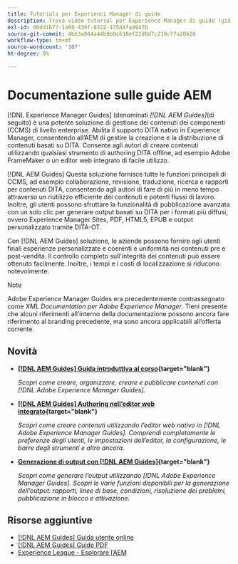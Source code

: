 ```yaml
---
title: Tutorials per Experienci Manager di guide
description: Trova video tutorial per Experience Manager di guide (già XML Documentation per Adobe Experience Manager). Scopri il supporto DITA nativo e l’authoring strutturato in Experience Manager.
exl-id: 06dd1b77-1a98-430f-8322-475d4fa4947b
source-git-commit: 4bb3a064a44b0b0c638ef22d0d7c219c77a20b20
workflow-type: tm+mt
source-wordcount: '307'
ht-degree: 0%

---
```


# Documentazione sulle guide AEM

[!DNL Experience Manager Guides] (denominati _[!DNL AEM Guides]_(di seguito) è una potente soluzione di gestione dei contenuti dei componenti (CCMS) di livello enterprise. Abilita il supporto DITA nativo in Experience Manager, consentendo all’AEM di gestire la creazione e la distribuzione di contenuti basati su DITA. Consente agli autori di creare contenuti utilizzando qualsiasi strumento di authoring DITA offline, ad esempio Adobe FrameMaker o un editor web integrato di facile utilizzo.

[!DNL AEM Guides] Questa soluzione fornisce tutte le funzioni principali di CCMS, ad esempio collaborazione, revisione, traduzione, ricerca e rapporti per contenuti DITA, consentendo agli autori di fare di più in meno tempo attraverso un riutilizzo efficiente dei contenuti e potenti flussi di lavoro. Inoltre, gli utenti possono sfruttare la funzionalità di pubblicazione avanzata con un solo clic per generare output basati su DITA per i formati più diffusi, ovvero Experience Manager Sites, PDF, HTML5, EPUB e output personalizzato tramite DITA-OT.

Con [!DNL AEM Guides] soluzione, le aziende possono fornire agli utenti finali esperienze personalizzate e coerenti e uniformità nei contenuti pre e post-vendita. Il controllo completo sull&#39;integrità dei contenuti può essere ottenuto facilmente. Inoltre, i tempi e i costi di localizzazione si riducono notevolmente.

>[!NOTE]
> 
> Adobe Experience Manager Guides era precedentemente contrassegnato come _XML Documentation per Adobe Experience Manager_. Tieni presente che alcuni riferimenti all’interno della documentazione possono ancora fare riferimento al branding precedente, ma sono ancora applicabili all’offerta corrente.

## Novità

* **[[!DNL AEM Guides] Guida introduttiva al corso](https://experienceleague.adobe.com/docs/experience-manager-guides-learn/videos/getting-started/overview.html){target="blank"}**

  _Scopri come creare, organizzare, creare e pubblicare contenuti con [!DNL Adobe Experience Manager Guides]._

* **[[!DNL AEM Guides] Authoring nell’editor web integrato](https://experienceleague.adobe.com/docs/experience-manager-guides-learn/videos/advanced-user-guide/overview.html){target="blank"}**

  _Scopri come creare contenuti utilizzando l’editor web nativo in  [!DNL Adobe Experience Manager Guides]. Comprendi completamente le preferenze degli utenti, le impostazioni dell’editor, la configurazione, le barre degli strumenti e altro ancora._

* **[Generazione di output con [!DNL AEM Guides]](https://experienceleague.adobe.com/docs/experience-manager-guides-learn/videos/output-generation/overview.html){target="blank"}**

  _Scopri come generare l’output utilizzando [!DNL Adobe Experience Manager Guides]. Scopri le varie funzioni disponibili per la generazione dell’output: rapporti, linee di base, condizioni, risoluzione dei problemi, pubblicazione in blocco e attivazione._


<!--

Dummy links cause validation to fail

## Staff Picks

<table>
<tr>
  <td>
    <a href="#">
      <img alt="400 x 225px" src="myimage.png" />
    </a>
    <div>
      <a href="#">
    <strong>Enablement Content 1</strong>
    </a>
    </div>
    <p>
    <em>A brief description of enablement content.</em>
    <p>
  </td>
   <td>
    <a href="#">
      <img alt="400 x 225px" src="myimage.png" />
    </a>
    <div>
      <a href="#">
    <strong>Enablement Content 1</strong>
    </a>
    </div>
    <p>
    <em>A brief description of enablement content.</em>
    <p>
  </td>
  <td>
    <a href="#">
      <img alt="400 x 225px" src="myimage.png" />
    </a>
    <div>
      <a href="#">
    <strong>Enablement Content 1</strong>
    </a>
    </div>
    <p>
    <em>A brief description of enablement content.</em>
    <p>
  </td>
</tr>
</table>

-->


## Risorse aggiuntive

* [[!DNL AEM Guides] Guida utente online](https://help.adobe.com/en_US/xml-documentation-for-adobe-experience-manager/index.html)
* [[!DNL AEM Guides] Guide PDF](https://helpx.adobe.com/support/xml-documentation-for-experience-manager.html)
* [Experience League - Esplorare l’AEM](https://experienceleague.adobe.com/?lang=it#recommended/solutions/experience-manager)
